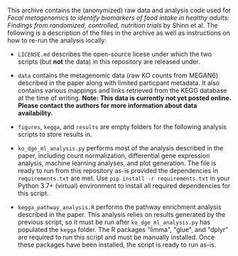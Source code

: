 This archive contains the (anonymized) raw data and analysis code used for _Fecal metagenomics to identify biomarkers of food intake in healthy adults: Findings from
randomized, controlled, nutrition trials_ by Shinn et al. The following is a description of the files in the archive as well as instructions on how to re-run the analysis locally:

- `LICENSE.md` describes the open-source licese under which the two scripts (but **not** the data) in this repository are released under.

- `data` contains the metagenomic data (raw KO counts from MEGAN6) described in the paper along with limited particpant metadata. It also contains various mappings and links retrieved from the KEGG database at the time of writing. **Note: This data is currently not yet posted online. Please contact the authors for more information about data availability.**

- `figures`, `kegga`, and `results` are empty folders for the following analysis scripts to store results in. 

- `ko_dge_ml_analysis.py` performs most of the analysis described in the paper, including count normalization, differential gene expression analysis, machine learning analyses, and plot generation. The file is ready to run from this repository as-is provided the dependencies in `requirements.txt` are met. Use `pip install -r requirements.txt` in your Python 3.7+ (virtual) environment to install all required dependencies for this script.

- `kegga_pathway_analysis.R` performs the pathway enrichment analysis described in the paper. This analysis relies on results generated by the previous script, so it must be run after `ko_dge_ml_analysis.py` has populated the `kegga` folder. The R packages "limma", "glue", and "dplyr" are required to run this script and must be manually installed. Once these packages have been installed, the script is ready to run as-is.